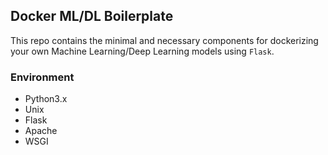 ## Docker ML/DL Boilerplate

This repo contains the minimal and necessary components for dockerizing your own 
Machine Learning/Deep Learning models using `Flask`. 

### Environment
* Python3.x
* Unix
* Flask
* Apache
* WSGI


 